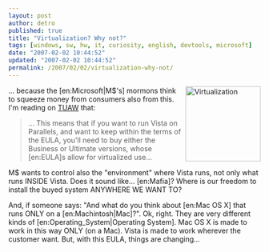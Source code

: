 ```yaml
---
layout: post
author: detro
published: true
title: "Virtualization? Why not?"
tags: [windows, sw, hw, it, curiosity, english, devtools, microsoft]
date: "2007-02-02 10:44:52"
updated: "2007-02-02 10:44:52"
permalink: /2007/02/02/virtualization-why-not/
---
```


<img src="http://www.geekday.com/images/virtualization.jpg" alt="Virtualization" align="right" width="150" />
... because the [en:Microsoft|M$'s] mormons think to squeeze money from consumers also from this. I'm reading on <a href="http://www.tuaw.com/2007/02/01/vista-eula-forbids-virtualization/">TUAW</a> that:
<blockquote>... This means that if you want to run Vista on Parallels, and want to keep within the terms of the EULA, you'll need to buy either the Business or Ultimate versions, whose [en:EULA]s allow for virtualized use... </blockquote>

M$ wants to control also the "environment" where Vista runs, not only what runs INSIDE Vista. Does it sound like... [en:Mafia]? Where is our freedom to install the buyed system ANYWHERE WE WANT TO?

And, if someone says: "And what do you think about [en:Mac OS X] that runs ONLY on a [en:Machintosh|Mac]?". Ok, right. They are very different kinds of [en:Operating_System|Operating System]. Mac OS X is made to work in this way ONLY (on a Mac). Vista is made to work wherever the customer want. But, with this EULA, things are changing...


